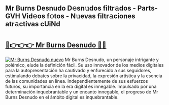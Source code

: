 ## Mr Burns Desnudo D𝚎sn𝚞dos filtr𝚊dos - Parts-GVH Vid𝚎os f𝚘tos - N𝚞evas filtr𝚊ciones atr𝚊ctivas cUiNd

# <h2><a href="http://mb4s2x.tromn.icu/?c=Mr+Burns+Desnudo">🔗👉👉👉 Mr Burns Desnudo 🔗🔗</a></h2>

[![Mr Burns Desnudo nuevo](https://i.imgur.com/pEAQMta.gif)](http://mb4s2x.tromn.icu/?c=Mr+Burns+Desnudo)
Mr Burns Desnudo, un personaje intrigante y polémico, elude la definición fácil. Su uso innovador de los medios digitales para la autopresentación ha cautivado y enfurecido a sus seguidores, estimulando debates sobre la privacidad, la expresión artística y la esencia de las comunidades en línea. Independientemente de sus esfuerzos futuros, su importancia en la era digital es innegable. Impulsado por una determinación inquebrantable y un encanto innegable, el progreso de Mr Burns Desnudo en el ámbito digital es inquebrantable.
